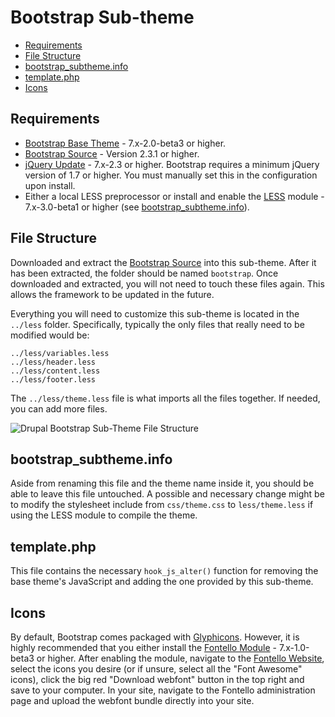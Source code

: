 # Bootstrap Sub-theme
* [Requirements](#requirements)
* [File Structure](#file-structure)
* [bootstrap_subtheme.info](#bootstrap_subthemeinfo)
* [template.php](#templatephp)
* [Icons](#icons)

## Requirements
* [Bootstrap Base Theme](http://drupal.org/project/bootstrap) - 7.x-2.0-beta3 or higher.
* [Bootstrap Source](https://github.com/twitter/bootstrap/tags) - Version 2.3.1 or higher.
* [jQuery Update](http://drupal.org/project/jquery_update) - 7.x-2.3 or higher. Bootstrap requires a minimum jQuery version of 1.7 or higher. You must manually set this in the configuration upon install.
* Either a local LESS preprocessor or install and enable the [LESS](http://drupal.org/project/less) module - 7.x-3.0-beta1 or higher (see [bootstrap_subtheme.info](#bootstrap_subthemeinfo)).

## File Structure
Downloaded and extract the [Bootstrap Source](https://github.com/twitter/bootstrap/) into this sub-theme. After it has been extracted, the folder should be named `bootstrap`. Once downloaded and extracted, you will not need to touch these files again. This allows the framework to be updated in the future.

Everything you will need to customize this sub-theme is located in the `../less` folder. Specifically, typically the only files that really need to be modified would be:

```
../less/variables.less
../less/header.less
../less/content.less
../less/footer.less
```

The `../less/theme.less` file is what imports all the files together. If needed, you can add more files.

<img src="http://grab.by/kOMU" alt="Drupal Bootstrap Sub-Theme File Structure" />

## bootstrap_subtheme.info
Aside from renaming this file and the theme name inside it, you should be able to leave this file untouched. A possible and necessary change might be to modify the stylesheet include from `css/theme.css` to `less/theme.less` if using the LESS module to compile the theme.

## template.php
This file contains the necessary `hook_js_alter()` function for removing the base theme's JavaScript and adding the one provided by this sub-theme.

## Icons
By default, Bootstrap comes packaged with [Glyphicons](http://twitter.github.com/bootstrap/base-css.html#icons). However, it is highly recommended that you either install the [Fontello Module](http://drupal.org/project/fontello) - 7.x-1.0-beta3 or higher. After enabling the module, navigate to the [Fontello Website](http://fontello.com), select the icons you desire (or if unsure, select all the "Font Awesome" icons), click the big red "Download webfont" button in the top right and save to your computer. In your site, navigate to the Fontello administration page and upload the webfont bundle directly into your site.